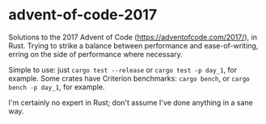 # advent-of-code-2017
Solutions to the 2017 Advent of Code (https://adventofcode.com/2017/), in Rust.
Trying to strike a balance between performance and ease-of-writing, erring on the side of performance where necessary.

Simple to use: just `cargo test --release` or `cargo test -p day_1`, for example.
Some crates have Criterion benchmarks: `cargo bench`, or `cargo bench -p day_1`, for example.

I'm certainly no expert in Rust; don't assume I've done anything in a sane way.
